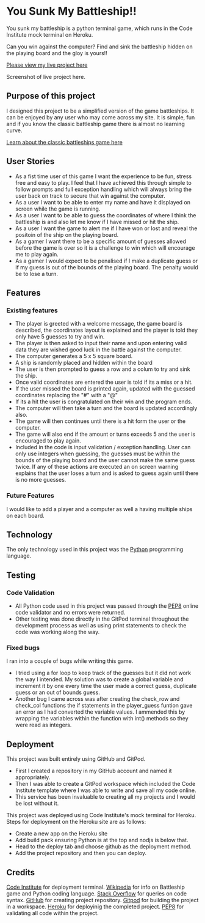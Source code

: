 # You Sunk My Battleship!!

You sunk my battleship is a python terminal game, which runs in the Code Institute mock terminal on Heroku. 

Can you win against the computer? Find and sink the battleship hidden on the playing board and the gloy is yours!!

[Please view my live project here](https://you-sunk-my-battleship.herokuapp.com/)

Screenshot of live project here.

## Purpose of this project

I designed this project to be a simplified version of the game battleships. It can be enjoyed by any user who may come across my site. It is simple, fun and if you know the classic battleship game there is almost no learning curve. 

[Learn about the classic battleships game here](https://en.wikipedia.org/wiki/Battleship_(game))

## User Stories

* As a fist time user of this game I want the experience to be fun, stress free and easy to play. I feel that I have achieved this through simple to follow prompts and full exception handling which will always bring the user back on track to secure that win against the computer.
* As a user I want to be able to enter my name and have it displayed on screen while the game is running.
* As a user I want to be able to guess the coordinates of where I think the battleship is and also let me know if I have missed or hit the ship.
* As a user I want the game to alert me if I have won or lost and reveal the positoin of the ship on the playing board.
* As a gamer I want there to be a specific amount of guesses allowed before the game is over so it is a challenge to win which will encourage me to play again.
* As a gamer I would expect to be penalised if I make a duplicate guess or if my guess is out of the bounds of the playing board. The penalty would be to lose a turn. 


## Features

### Existing features

* The player is greeted with a welcome message, the game board is described, the coordinates layout is explained and the player is told they only have 5 guesses to try and win. 
* The player is then asked to input their name and upon entering valid data they are wished good luck in the battle against the computer.
* The computer generates a 5 x 5 square board.
* A ship is randomly placed and hidden within the board 
* The user is then prompted to guess a row and a colum to try and sink the ship.
* Once valid coordinates are entered the user is told if its a miss or a hit. 
* If the user missed the board is printed again, updated with the guessed coordinates replacing the "#" with a "@" 
* If its a hit the user is congratulated on their win and the program ends.
* The computer will then take a turn and the board is updated accordingly also.
* The game will then continues until there is a hit form the user or the computer.
* The game will also end if the amount or turns exceeds 5 and the user is encouraged to play again.
* Included in the code is input validation / exception handling. User can only use integers when guessing, the guesses must be within the bounds of the playing board and the user cannot make the same guess twice. If any of these actions are executed an on screen warning explains that the user loses a turn and is asked to guess again until there is no more guesses.

### Future Features

I would like to add a player and a computer as well a having multiple ships on each board.

## Technology

The only technology used in this project was the [Python](https://en.wikipedia.org/wiki/Python_(programming_language)) programming language.

## Testing

### Code Validation

* All Python code used in this project was passed through the [PEP8](http://pep8online.com/) online code validator and no errors were returned. 
* Other testing was done directly in the GitPod terminal throughout the development process as well as using print statements to check the code was working along the way. 

### Fixed bugs

I ran into a couple of bugs while writing this game.
* I tried using a for loop to keep track of the guesses but it did not work the way I intended. My solution was to create a global variable and increment it by one every time the user made a correct guess, duplicate guess or an out of bounds guess. 
* Another bug I came across was after creating the check_row and check_col functions the if statements in the player_guess funtion gave an error as I had converted the variable values. I ammended this by wrapping the variables within the function with int() methods so they were read as integers. 

## Deployment

This project was built entirely using GitHub and GitPod.
* First I created a repository in my GitHub account and named it appropriately.
* Then I was able to create a GitPod workspace which included the Code Institute template where I was able to write and save all my code online.
* This service has been invaluable to creating all my projects and I would be lost without it.  


This project was deployed using Code Institute's mock terminal for Heroku. Steps for deployment on the Heroku site are as follows:
* Create a new app on the Heroku site 
* Add build pack ensuring Python is at the top and nodjs is below that.
* Head to the deploy tab and choose github as the deployment method. 
* Add the project repository and then you can deploy.

## Credits 

[Code Institute](https://codeinstitute.net/) for deployment terminal.
[Wikipedia](https://www.wikipedia.org/) for info on Battleship game and Python coding language.
[Stack Overflow](https://stackoverflow.com/) for queries on code syntax.
[GitHub](https://github.com/) for creating project repository.
[Gitpod](https://gitpod.io/workspaces) for building the project in a workspace.
[Heroku](https://heroku.com/) for deployinig the completed project.
[PEP8](http://pep8online.com/) for validating all code within the project.
